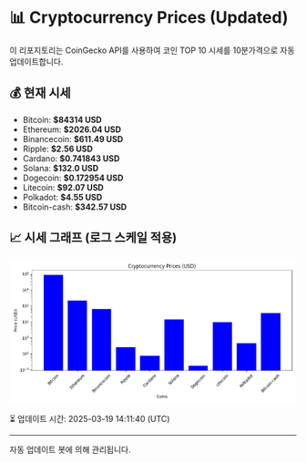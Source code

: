 
# 📊 Cryptocurrency Prices (Updated)

이 리포지토리는 CoinGecko API를 사용하여 코인 TOP 10 시세를 10분가격으로 자동 업데이트합니다.

## 💰 현재 시세
- Bitcoin: **$84314 USD**
- Ethereum: **$2026.04 USD**
- Binancecoin: **$611.49 USD**
- Ripple: **$2.56 USD**
- Cardano: **$0.741843 USD**
- Solana: **$132.0 USD**
- Dogecoin: **$0.172954 USD**
- Litecoin: **$92.07 USD**
- Polkadot: **$4.55 USD**
- Bitcoin-cash: **$342.57 USD**

## 📈 시세 그래프 (로그 스케일 적용)
![Crypto Prices](crypto_prices.png)

⏳ 업데이트 시간: 2025-03-19 14:11:40 (UTC)

---
자동 업데이트 봇에 의해 관리됩니다.
